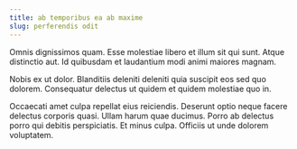 ```yaml
---
title: ab temporibus ea ab maxime
slug: perferendis odit
---
```


Omnis dignissimos quam. Esse molestiae libero et illum sit qui sunt. Atque distinctio aut. Id quibusdam et laudantium modi animi maiores magnam.

Nobis ex ut dolor. Blanditiis deleniti deleniti quia suscipit eos sed quo dolorem. Consequatur delectus ut quidem et quidem molestiae quo in.

Occaecati amet culpa repellat eius reiciendis. Deserunt optio neque facere delectus corporis quasi. Ullam harum quae ducimus. Porro ab delectus porro qui debitis perspiciatis. Et minus culpa. Officiis ut unde dolorem voluptatem.
